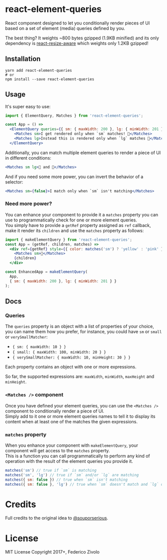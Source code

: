 # react-element-queries

React component designed to let you conditionally render pieces of UI based on
a set of element (media) queries defined by you.

The best thing? It weights ~800 bytes gzipped (1.9KB minified) and its only
dependency is [react-resize-aware](https://github.com/FezVrasta/react-resize-aware)
which weights only 1.2KB gzipped!

## Installation

```
yarn add react-element-queries
# or
npm install --save react-element-queries
```

## Usage

It's super easy to use:

```jsx
import { ElementQuery, Matches } from 'react-element-queries';

const App = () =>
  <ElementQuery queries={{ sm: { maxWidth: 200 }, lg: { minWidth: 201 } }}>
    <Matches sm>I get rendered only when `sm` matches! 🐣</Matches>
    <Matches lg>Instead this is rendered only when `lg` matches 🐷</Matches>
  </ElementQuery>
```

Additionally, you can match multiple element queries to render a piece of UI in
different conditions:

```jsx
<Matches sm lg>🐣 and 🐷</Matches>
```

And if you need some more power, you can invert the behavior of a selector:

```jsx
<Matches sm={false}>I match only when `sm` isn't matching</Matches>
```

### Need more power?

You can enhance your component to provide it a `matches` property you can
use to programmatically check for one or more element queries.  
You simply have to provide a `getRef` property assigned as `ref` callback,
make it render its `children` and use the `matches` property as follows:

```jsx
import { makeElementQuery } from 'react-element-queries';
const App = (getRef, children, matches) =>
  <div ref={getRef} style={{ color: matches('sm') ? 'yellow' : 'pink' }}>
    <Matches sm>🐣</Matches>
    {children}
  </div>

const EnhancedApp = makeElementQuery(
  App,
  { sm: { maxWidth: 200 }, lg: { minWidth: 201 } }
);
```

## Docs

### Queries
The `queries` property is an object with a list of properties of your choice,
you can name them how you prefer, for instance, you could have `sm` or `small` or
`verySmallMatcher`:

- `{ sm: { maxWidth: 10 } }`
- `{ small: { maxWidth: 100, minWidth: 20 } }`
- `{ verySmallMatcher: { maxWidth: 10, minHeight: 30 } }`

Each property contains an object with one or more expressions.

So far, the supported expressions are: `maxWidth`, `minWidth`, `maxHeight` and
`minHeight`.

### `<Matches />` component
Once you have defined your element queries, you can use the `<Matches />` component
to conditionally render a piece of UI.  
Simply add to it one or more element queries names to tell it to display its content
when at least one of the matches the given expressions.

### `matches` property
When you enhance your component with `makeElementQuery`, your component will get
access to the `matches` property.  
This is a function you can call programmatically to perform any kind of operation
with the result of the element queries you provide it.

```js
matches('sm') // true if `sm` is matching
matches('sm', 'lg') // true if `sm` and/or `lg` are matching
matches({ sm: false }) // true when `sm` isn't matching
matches({ sm: false }, 'lg') // true when `sm` doesn't match and `lg` does
```

# Credits

Full credits to the original idea to [@souporserious](https://github.com/souporserious).

# License

MIT License Copyright 2017+, Federico Zivolo